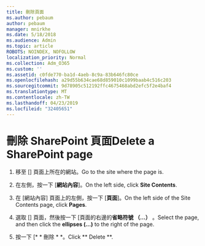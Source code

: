 ```yaml
---
title: 刪除頁面
ms.author: pebaum
author: pebaum
manager: mnirkhe
ms.date: 5/18/2018
ms.audience: Admin
ms.topic: article
ROBOTS: NOINDEX, NOFOLLOW
localization_priority: Normal
ms.collection: Adm_O365
ms.custom: ''
ms.assetid: c0fde770-ba1d-4aeb-8c9a-83b646fc80ce
ms.openlocfilehash: a29d55b634cae68d859010c1099baab4c516c203
ms.sourcegitcommit: 9d78905c512192ffc4675468abd2efc5f2e4baf4
ms.translationtype: MT
ms.contentlocale: zh-TW
ms.lasthandoff: 04/23/2019
ms.locfileid: "32405651"
---
```

# <a name="delete-a-sharepoint-page"></a><span data-ttu-id="0126a-102">刪除 SharePoint 頁面</span><span class="sxs-lookup"><span data-stu-id="0126a-102">Delete a SharePoint page</span></span>

1. <span data-ttu-id="0126a-103">移至 [] 頁面上所在的網站。</span><span class="sxs-lookup"><span data-stu-id="0126a-103">Go to the site where the page is.</span></span>
    
2. <span data-ttu-id="0126a-104">在左側，按一下 [**網站內容**]。</span><span class="sxs-lookup"><span data-stu-id="0126a-104">On the left side, click **Site Contents**.</span></span> 
    
3. <span data-ttu-id="0126a-105">在 [網站內容] 頁面上的左側，按一下 [**頁面**]。</span><span class="sxs-lookup"><span data-stu-id="0126a-105">On the left side of the Site Contents page, click **Pages**.</span></span> 
    
4. <span data-ttu-id="0126a-106">選取 [] 頁面，然後按一下 [頁面的右邊的**省略符號 （...）** 。</span><span class="sxs-lookup"><span data-stu-id="0126a-106">Select the page, and then click the **ellipses (...)** to the right of the page.</span></span> 
    
5. <span data-ttu-id="0126a-107">按一下 [\* \* 刪除 \* \*。</span><span class="sxs-lookup"><span data-stu-id="0126a-107">Click \*\* Delete \*\*.</span></span> 
    

